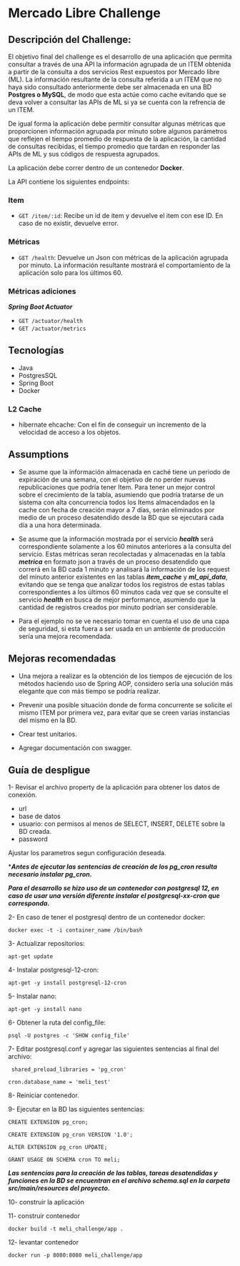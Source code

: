 # Mercado Libre Challenge

## Descripción del Challenge:
El objetivo final del challenge es el desarrollo de una aplicación que permita consultar a través de una API la información agrupada de un ITEM obtenida a partir de la consulta a dos servicios Rest expuestos por Mercado libre (ML). La información resultante de la consulta referida a un ITEM que no haya sido consultado anteriormente debe ser almacenada en una BD **Postgres o MySQL**, de modo que esta actúe como cache evitando que se deva volver a consultar las APIs de ML si ya se cuenta con la refrencia de un ITEM.

De igual forma la aplicación debe permitir consultar algunas métricas que proporcionen información agrupada por minuto sobre algunos parámetros que reflejen el tiempo promedio de respuesta de la aplicación, la cantidad de consultas recibidas, el tiempo promedio que tardan en responder las APIs de ML y sus códigos de respuesta agrupados.

La aplicación debe correr dentro de un contenedor **Docker**. 

La API contiene los siguientes endpoints:

### Item ###
- `GET /item/:id`: Recibe un id de item y devuelve el item con ese ID. En caso de no existir, devuelve error.
### Métricas ###
- `GET /health`: Devuelve un Json con métricas de la aplicación agrupada por minuto. La información resultante mostrará el comportamiento de la aplicación solo para los últimos 60.
### Métricas adiciones ###
***Spring Boot Actuator***

- `GET /actuator/health` 
- `GET /actuator/metrics`

## Tecnologías ##

- Java
- PostgresSQL
- Spring Boot
- Docker

### L2 Cache ###
- hibernate ehcache: Con el fin de conseguir un incremento de la velocidad de acceso a los objetos.

## Assumptions ##
- Se asume que la información almacenada en caché tiene un periodo de expiración de una semana, con el objetivo de no perder nuevas republicaciones que podría tener Item. Para tener un mejor control sobre el crecimiento de la tabla, asumiendo que podría tratarse de un sistema con alta concurrencia todos los Items almacendados en la cache con fecha de creación mayor a 7 días, serán eliminados por medio de un proceso desatendido desde la BD que se ejecutará cada día a una hora determinada.

- Se asume que la información mostrada por el servicio ***health*** será correspondiente solamente a los 60 minutos anteriores a la consulta del servicio. Estas métricas seran recolectadas y almacenadas en la tabla ***metrica*** en formato json a través de un proceso desatendido que correrá en la BD cada 1 minuto y analisará la información de los request del minuto anterior existentes en las tablas ***item_cache*** y ***ml_api_data***, evitando que se tenga que analizar todos los registros de estas tablas correspondientes a los últimos 60 minutos cada vez que se consulte el servicio ***health*** en busca de mejor performance, asumiendo que la cantidad de registros creados por minuto podrían ser considerable.

- Para el ejemplo no se ve necesario tomar en cuenta el uso de una capa de seguridad, si esta fuera a ser usada en un ambiente de producción sería una mejora recomendada.

## Mejoras recomendadas ##
- Una mejora a realizar es la obtención de los tiempos de ejecución de los métodos haciendo uso de Spring AOP, considero sería una solución más elegante que con más tiempo se podría realizar. 

- Prevenir una posible situación donde de forma concurrente se solicite el mismo ITEM por primera vez, para evitar que se creen varias instancias del mismo en la BD.

- Crear test unitarios.

- Agregar documentación con swagger.

## Guía de despligue ##

1- Revisar el archivo property de la aplicación para obtener los datos de conexión.

- url
- base de datos
- usuario: con permisos al menos de SELECT, INSERT, DELETE sobre la BD creada.
- password

Ajustar los parametros segun configuración deseada.

****Antes de ejecutar las sentencias de creación de los pg_cron resulta necesario instalar pg_cron.***

***Para el desarrollo se hizo uso de un contenedor con postgresql 12, en caso de usar una versión diferente instalar el postgresql-xx-cron que corresponda.***

2- En caso de tener el postgresql dentro de un contenedor docker:

`docker exec -t -i container_name /bin/bash`

3- Actualizar repositorios:

`apt-get update`

4- Instalar postgresql-12-cron:

`apt-get -y install postgresql-12-cron`

5- Instalar nano:

`apt-get -y install nano`

6- Obtener la ruta del config_file:

`psql -U postgres -c 'SHOW config_file'`

7- Editar postgresql.conf y agregar las siguientes sentencias al final del archivo:

`
shared_preload_libraries = 'pg_cron'`

`cron.database_name = 'meli_test'`

8- Reiniciar contenedor.

9- Ejecutar en la BD  las siguientes sentencias:

`CREATE EXTENSION pg_cron;`

`CREATE EXTENSION pg_cron VERSION '1.0';`

`ALTER EXTENSION pg_cron UPDATE;`

`GRANT USAGE ON SCHEMA cron TO meli;`

***Las sentencias para la creación de las tablas, tareas desatendidas y funciones en la BD
se encuentran en el archivo schema.sql en la carpeta src/main/resources del proyecto.***

10- construir la aplicación 

11- construir contenedor

`docker build -t meli_challenge/app .`

12- levantar contenedor

`docker run -p 8080:8080 meli_challenge/app`
